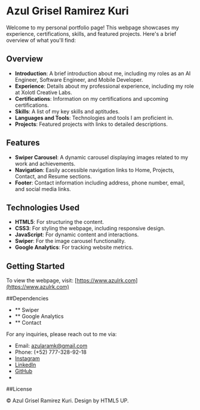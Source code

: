 # Azul Grisel Ramirez Kuri

Welcome to my personal portfolio page! This webpage showcases my experience, certifications, skills, and featured projects. Here's a brief overview of what you'll find:

## Overview

- **Introduction**: A brief introduction about me, including my roles as an AI Engineer, Software Engineer, and Mobile Developer.
- **Experience**: Details about my professional experience, including my role at Xolotl Creative Labs.
- **Certifications**: Information on my certifications and upcoming certifications.
- **Skills**: A list of my key skills and aptitudes.
- **Languages and Tools**: Technologies and tools I am proficient in.
- **Projects**: Featured projects with links to detailed descriptions.

## Features

- **Swiper Carousel**: A dynamic carousel displaying images related to my work and achievements.
- **Navigation**: Easily accessible navigation links to Home, Projects, Contact, and Resume sections.
- **Footer**: Contact information including address, phone number, email, and social media links.

## Technologies Used

- **HTML5**: For structuring the content.
- **CSS3**: For styling the webpage, including responsive design.
- **JavaScript**: For dynamic content and interactions.
- **Swiper**: For the image carousel functionality.
- **Google Analytics**: For tracking website metrics.

## Getting Started

To view the webpage, visit: [https://www.azulrk.com](https://www.azulrk.com)

##Dependencies
- ** Swiper
- ** Google Analytics
- ** Contact

For any inquiries, please reach out to me via:

- Email: azularamk@gmail.com
- Phone: (+52) 777-328-92-18
- [Instagram](https://www.instagram.com/azulramk/)
- [LinkedIn](https://www.linkedin.com/in/azul-grisel-ramirez-kuri-7a213018a/)
- [GitHub](https://github.com/AzulRK22)
- 
##License

© Azul Grisel Ramirez Kuri. Design by HTML5 UP.
